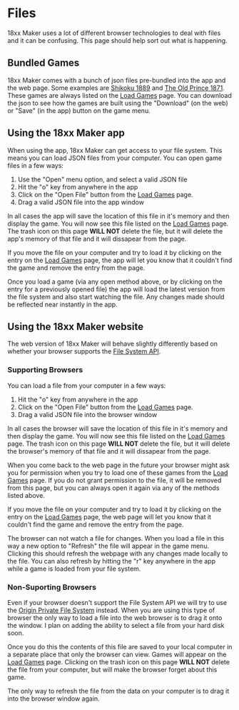 # Files

18xx Maker uses a lot of different browser technologies to deal with files and
it can be confusing. This page should help sort out what is happening.

## Bundled Games

18xx Maker comes with a bunch of json files pre-bundled into the app and the web
page. Some examples are [Shikoku 1889](/games/1889/map) and [The Old Prince
1871](/games/TheOldPrince1871/map). These games are always listed on the [Load
Games](/games) page. You can download the json to see how the games are built
using the "Download" (on the web) or "Save" (in the app) button on the game
menu.

## Using the 18xx Maker app

When using the app, 18xx Maker can get access to your file system. This means
you can load JSON files from your computer. You can open game files in a few
ways:

1. Use the "Open" menu option, and select a valid JSON file
1. Hit the "o" key from anywhere in the app
1. Click on the "Open File" button from the [Load Games](/games) page.
1. Drag a valid JSON file into the app window

In all cases the app will save the location of this file in it's memory and then
display the game. You will now see this file listed on the [Load Games](/games)
page. The trash icon on this page **WILL NOT** delete the file, but it will
delete the app's memory of that file and it will dissapear from the page.

If you move the file on your computer and try to load it by clicking on the
entry on the [Load Games](/games) page, the app will let you know that it
couldn't find the game and remove the entry from the page.

Once you load a game (via any open method above, or by clicking on the entry for
a previously opened file) the app will load the latest version from the file
system and also start watching the file. Any changes made should be reflected
near instantly in the app.

## Using the 18xx Maker website

The web version of 18xx Maker will behave slightly differently based on whether
your browser supports the [File System
API](https://developer.mozilla.org/en-US/docs/Web/API/File_System_API).

### Supporting Browsers

You can load a file from your computer in a few ways:

1. Hit the "o" key from anywhere in the app
1. Click on the "Open File" button from the [Load Games](/games) page.
1. Drag a valid JSON file into the browser window

In all cases the browser will save the location of this file in it's memory and
then display the game. You will now see this file listed on the [Load
Games](/games) page. The trash icon on this page **WILL NOT** delete the file,
but it will delete the browser's memory of that file and it will dissapear from
the page.

When you come back to the web page in the future your browser might ask you for
permission when you try to load one of these games from the [Load Games](/games)
page. If you do not grant permission to the file, it will be removed from this
page, but you can always open it again via any of the methods listed above.

If you move the file on your computer and try to load it by clicking on the
entry on the [Load Games](/games) page, the web page will let you know that it
couldn't find the game and remove the entry from the page.

The browser can not watch a file for changes. When you load a file in this way a
new option to "Refresh" the file will appear in the game menu. Clicking this
should refresh the webpage with any changes made locally to the file. You can
also refresh by hitting the "r" key anywhere in the app while a game is loaded
from your file system.

### Non-Suporting Browsers

Even if your browser doesn't support the File System API we will try to use the
[Origin Private File
System](https://developer.mozilla.org/en-US/docs/Web/API/File_System_API/Origin_private_file_system)
instead. When you are using this type of browser the only way to load a file
into the web browser is to drag it onto the window. I plan on adding the ability
to select a file from your hard disk soon.

Once you do this the contents of this file are saved to your local computer in a
separate place that only the browser can view. Games will appear on the [Load
Games](/games) page. Clicking on the trash icon on this page **WILL NOT** delete
the file from your computer, but will make the browser forget about this game.

The only way to refresh the file from the data on your computer is to drag it
into the browser window again.
